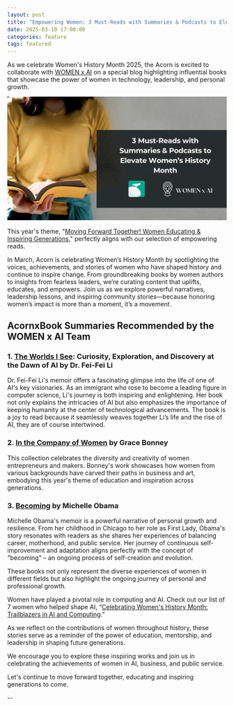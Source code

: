 ```yaml
---
layout: post
title: "Empowering Women: 3 Must-Reads with Summaries & Podcasts to Elevate Women’s History Month"
date: 2025-03-10 17:00:00
categories: feature
tags: featured
---
```


As we celebrate Women's History Month 2025, the Acorn is excited to collaborate with [WOMEN x AI](https://www.womenxai.com/) on a special blog highlighting influential books that showcase the power of women in technology, leadership, and personal growth. 

![Image](/assets/article_images/Minimal%20Photocentric%20Productivity%20Blog%20Banner.png)

This year's theme, "[Moving Forward Together! Women Educating & Inspiring Generations](https://www.usatoday.com/story/life/womankind/2025/03/01/international-womens-history-month-2025-moving-forward-together/80963696007/#:~:text=For%202025%2C%20the%20theme%20is,and%20futures%20of%20all%20generations.)," perfectly aligns with our selection of empowering reads. 

In March, Acorn is celebrating Women’s History Month by spotlighting the voices, achievements, and stories of women who have shaped history and continue to inspire change. From groundbreaking books by women authors to insights from fearless leaders, we’re curating content that uplifts, educates, and empowers. Join us as we explore powerful narratives, leadership lessons, and inspiring community stories—because honoring women’s impact is more than a moment, it’s a movement.


## AcornxBook Summaries Recommended by the WOMEN x AI Team

### 1. [The Worlds I See](https://acornx.ai/books/the-worlds-i-see): Curiosity, Exploration, and Discovery at the Dawn of AI by Dr. Fei-Fei Li

Dr. Fei-Fei Li's memoir offers a fascinating glimpse into the life of one of AI's key visionaries. As an immigrant who rose to become a leading figure in computer science, Li's journey is both inspiring and enlightening. Her book not only explains the intricacies of AI but also emphasizes the importance of keeping humanity at the center of technological advancements. The book is a joy to read because it seamlessly weaves together Li’s life and the rise of AI, they are of course intertwined. 

### 2. [In the Company of Women](https://acornx.ai/books/in-the-company-of-women) by Grace Bonney

This collection celebrates the diversity and creativity of women entrepreneurs and makers. Bonney's work showcases how women from various backgrounds have carved their paths in business and art, embodying this year's theme of education and inspiration across generations.

### 3. [Becoming](https://acornx.ai/books/becoming) by Michelle Obama

Michelle Obama's memoir is a powerful narrative of personal growth and resilience. From her childhood in Chicago to her role as First Lady, Obama's story resonates with readers as she shares her experiences of balancing career, motherhood, and public service. Her journey of continuous self-improvement and adaptation aligns perfectly with the concept of "becoming" – an ongoing process of self-creation and evolution.

These books not only represent the diverse experiences of women in different fields but also highlight the ongoing journey of personal and professional growth. 

Women have played a pivotal role in computing and AI. Check out our list of 7 women who helped shape AI, “[Celebrating Women's History Month: Trailblazers in AI and Computing](https://www.womenxai.com/post/celebrating-women-s-history-month-trailblazers-in-ai-and-computing).”

As we reflect on the contributions of women throughout history, these stories serve as a reminder of the power of education, mentorship, and leadership in shaping future generations.

We encourage you to explore these inspiring works and join us in celebrating the achievements of women in AI, business, and public service. 

Let's continue to move forward together, educating and inspiring generations to come.

--
